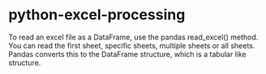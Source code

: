 # python-excel-processing
To read an excel file as a DataFrame, use the pandas read_excel() method. You can read the first sheet, specific sheets, multiple sheets or all sheets. Pandas converts this to the DataFrame structure, which is a tabular like structure.
